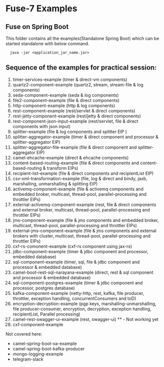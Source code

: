 # Fuse-7 Examples

## Fuse on Spring Boot

This folder contains all the examples(Standalone Spring Boot) which can be started standalone with below command.

```
  java -jar <application_jar_name.jar>
```

## Sequence of the examples for practical session:

1. timer-services-example (timer & direct-vm components)
2. quartz2-component-example (quartz2, stream, stream-file & log components)
3. seda-component-example (seda & log components)
4. file2-component-example (file & direct components)
5. http-component-example (http & log components)
6. rest-component-example (rest/servlet & direct components)
7. rest-jetty-component-example (rest/jetty & direct components)
8. rest-component-json-input-example (rest/servlet, file & direct components with json input)
9. splitter-example (file & log components and splitter EIP )
10. splitter-aggregator-example (timer & direct component and processor & splitter-aggregator EIP)
11. splitter-aggregator-file-example (file & direct component and splitter-aggregator EIP)
12. camel-ehcache-example (direct & ehcache components)
13. content-based-routing-example (file & direct components and content-based-routing & transform EIPs)
14. recipient-list-example (file & direct components and recipientList EIP)
15. csv-xml-transformation-example (file, log & direct and bindy, jaxb, marshalling, unmarshalling & splitting EIP)
16. activemq-component-example (file & activemq components and embedded broker, multicast, thread-pool, parallel-processing and throttler EIPs)
17. external-activemq-component-example (rest, file & direct components and external broker, multicast, thread-pool, parallel-processing and throttler EIPs)
18. jms-component-example (file & jms components and embedded broker, multicast, thread-pool, parallel-processing and throttler EIPs)
19. external-jms-component-example (file & jms components and external brokers with cluster, multicast, thread-pool, parallel-processing and throttler EIPs)
20. cxf-rs-comonent-example (cxf-rs component using jax-rs)
21. jdbc-component-example (timer & jdbc component and processor, embedded database)
22. sql-component-example (timer, sql, file & jdbc component and processor & embedded database)
23. camel-boot-rest-sql-narayana-example (direct, rest & sql component and processor & embedded database)
24. sql-component-postgres-example (timer & jdbc component and processor, postgres database)
25. kafka-component-example (netty-http, rest, kafka, file producer, throttler, exception handling, concurrentConsumers and toD)
26. encryption-decryption-example (pgp keys, marshalling-unmarshalling, file producer-consumer, encryption, decryption, exception handling, recipientList, Parallel processing)
27. camel-rest-swagger-ui-example (rest, swagger-ui) ** - Not working yet
28. cxf-component-example

Not covered here:

- camel-spring-boot-xa-example
- camel-spring-boot-kafka-producer
- mongo-logging-example
- telegram-slack
